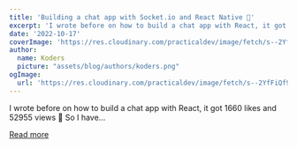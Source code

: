 ```yaml
---
title: 'Building a chat app with Socket.io and React Native 🤯'
excerpt: 'I wrote before on how to build a chat app with React, it got 1660 likes and 52955 views 🤩  So I have...'
date: '2022-10-17'
coverImage: 'https://res.cloudinary.com/practicaldev/image/fetch/s--2YfFiQf9--/c_imagga_scale,f_auto,fl_progressive,h_420,q_auto,w_1000/https://dev-to-uploads.s3.amazonaws.com/uploads/articles/qgnznlnobk4wl6luwubj.png'
author:
  name: Koders
  picture: "assets/blog/authors/koders.png"
ogImage:
  url: 'https://res.cloudinary.com/practicaldev/image/fetch/s--2YfFiQf9--/c_imagga_scale,f_auto,fl_progressive,h_420,q_auto,w_1000/https://dev-to-uploads.s3.amazonaws.com/uploads/articles/qgnznlnobk4wl6luwubj.png'
---
```


I wrote before on how to build a chat app with React, it got 1660 likes and 52955 views 🤩  So I have...

[Read more](https://dev.to/novu/building-a-chat-app-with-socketio-and-react-native-k1b)
